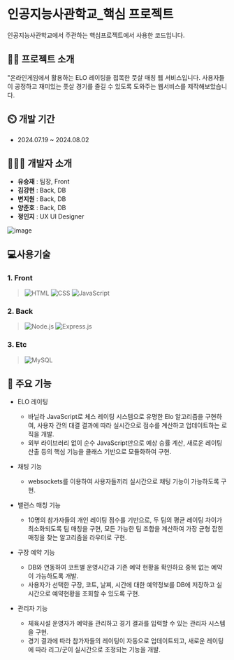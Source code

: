 # 인공지능사관학교_핵심 프로젝트
인공지능사관학교에서 주관하는 핵심프로젝트에서 사용한 코드입니다.
## 👨‍🏫 프로젝트 소개
"온라인게임에서 활용하는 ELO 레이팅을 접목한 풋살 매칭 웹 서비스입니다. 사용자들이 공정하고 재미있는 풋살 경기를 즐길 수 있도록 도와주는 웹서비스를 제작해보았습니다. 

## ⏲️ 개발 기간 
- 2024.07.19 ~ 2024.08.02
  
## 🧑‍🤝‍🧑 개발자 소개 
- **유승재** : 팀장, Front
- **김강현** : Back, DB
- **변지원** : Back, DB
- **양준호** : Back, DB
- **정인지** : UX UI Designer
  
![image](https://github.com/user-attachments/assets/6878d1b3-8ab1-4ada-841d-ea647ba9059b)


##  💻사용기술
### 1. Front
> ![HTML](https://img.shields.io/badge/HTML-239120?style=for-the-badge&logo=html5&logoColor=white)
![CSS](https://img.shields.io/badge/CSS-239120?style=for-the-badge&logo=css3&logoColor=white)
![JavaScript](https://img.shields.io/badge/JavaScript-F7DF1E?style=for-the-badge&logo=JavaScript&logoColor=black)

### 2. Back
> ![Node.js](https://img.shields.io/badge/Node.js-43853D?style=for-the-badge&logo=node.js&logoColor=white)
![Express.js](https://img.shields.io/badge/Express.js-000000?style=for-the-badge&logo=express&logoColor=white)

### 3. Etc
> ![MySQL](https://img.shields.io/badge/MySQL-4479A1?style=for-the-badge&logo=mysql&logoColor=white)

## 📌 주요 기능
- ELO 레이팅
  - 바닐라 JavaScript로 체스 레이팅 시스템으로 유명한 Elo 알고리즘을 구현하여, 사용자 간의 대결 결과에 따라 실시간으로 점수를 계산하고 업데이트하는 로직을 개발.
  - 외부 라이브러리 없이 순수 JavaScript만으로 예상 승률 계산, 새로운 레이팅 산출 등의 핵심 기능을 클래스 기반으로 모듈화하여 구현.

- 채팅 기능
   - websockets를 이용하여 사용자들끼리 실시간으로 채팅 기능이 가능하도록 구현.

- 밸런스 매칭 기능
  - 10명의 참가자들의 개인 레이팅 점수를 기반으로, 두 팀의 평균 레이팅 차이가 최소화되도록 팀 매칭을 구현, 모든 가능한 팀 조합을 계산하여 가장 균형 잡힌 매칭을 찾는 알고리즘을 라우터로 구현.

- 구장 예약 기능
    - DB와 연동하여 코트별 운영시간과 기존 예약 현황을 확인하요 중복 없는 예약이 가능하도록 개발.
    - 사용자가 선택한 구장, 코트, 날찌, 시간에 대한 예약정보를 DB에 저장하고 실시간으로 예약현황을 조회할 수 있도록 구현.

- 관리자 기능
  - 체육시설 운영자가 예약을 관리하고 경기 결과를 입력할 수 있는 관리자 시스템을 구현.
  - 경기 결과에 따라 참가자들의 레이팅이 자동으로 업데이트되고, 새로운 레이팅에 따라 리그/군이 실시간으로 조정되는 기능을 개발.
